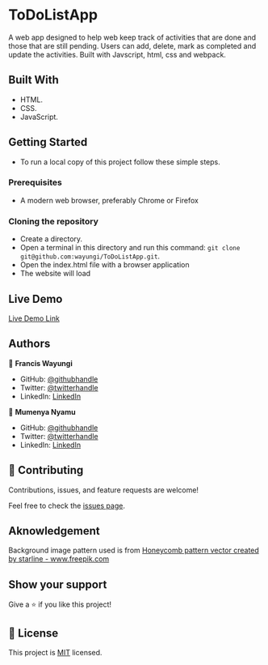 # ToDoListApp
A web app designed to help web keep track of activities that are done and those that are still pending. Users can add, delete, mark as completed and update the activities. Built with Javscript, html, css and webpack.

## Built With

- HTML.
- CSS.
- JavaScript.


## Getting Started

- To run a local copy of this project follow these simple steps.

### Prerequisites
- A modern web browser, preferably Chrome or Firefox

### Cloning the repository
- Create a directory.
- Open a terminal in this directory and run this command: `git clone git@github.com:wayungi/ToDoListApp.git`.
- Open the index.html file with a browser application
- The website will load

## Live Demo

[Live Demo Link](https://wayungi.github.io/ToDoListApp/dist/)

## Authors

👤 **Francis Wayungi**

- GitHub: [@githubhandle](https://github.com/wayungi)
- Twitter: [@twitterhandle](https://twitter.com/FrancisWayungi)
- LinkedIn: [LinkedIn](https://linkedin.com/in/francis-wayungi-3aa626231)

👤 **Mumenya Nyamu**
- GitHub: [@githubhandle](https://github.com/Nyame-Wolf/)
- Twitter: [@twitterhandle](https://twitter.com/Mumenyam)
- LinkedIn: [LinkedIn](https://www.linkedin.com/in/mumenya-nyamu-web-designer-data-enthusiast/) 

## 🤝 Contributing

Contributions, issues, and feature requests are welcome!

Feel free to check the [issues page](../../issues/).


## Aknowledgement
Background image pattern used is from <a href='https://www.freepik.com/vectors/honeycomb-pattern'>Honeycomb pattern vector created by starline - www.freepik.com</a>
## Show your support

Give a ⭐️ if you like this project!

## 📝 License

This project is [MIT](./MIT.md) licensed.

